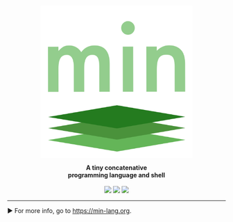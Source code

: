 
<p align="center"><img align="center" width="350" src="logo.svg"/></p>
<p align="center">
  <b>A tiny concatenative<br>programming language and shell</b>
  <br><br>
  <img src="https://img.shields.io/badge/nim-powered-yellow.svg?link=https://nim-lang-org">
  <img src="https://img.shields.io/github/release/h3rald/min/all.svg">
  <img src="https://img.shields.io/github/license/h3rald/min.svg">
</p>

---

► For more info, go to <https://min-lang.org>.

